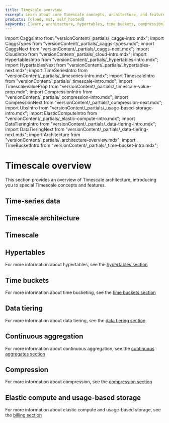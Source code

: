 ```yaml
---
title: Timescale overview
excerpt: Learn about core Timescale concepts, architecture, and features
products: [cloud, mst, self_hosted]
keywords: [learn, architecture, hypertables, time buckets, compression, continuous aggregates]
---
```


import CaggsIntro from "versionContent/_partials/_caggs-intro.mdx";
import CaggsTypes from "versionContent/_partials/_caggs-types.mdx";
import CaggsNext from "versionContent/_partials/_caggs-next.mdx";
import CloudIntro from "versionContent/_partials/_cloud-intro.mdx";
import HypertablesIntro from "versionContent/_partials/_hypertables-intro.mdx";
import HypertablesNext from "versionContent/_partials/_hypertables-next.mdx";
import TimeSeriesIntro from "versionContent/_partials/_timeseries-intro.mdx";
import TimescaleIntro from "versionContent/_partials/_timescale-intro.mdx";
import TimescaleValueProp from "versionContent/_partials/_timescale-value-prop.mdx";
import CompressionIntro from "versionContent/_partials/_compression-intro.mdx";
import CompressionNext from "versionContent/_partials/_compression-next.mdx";
import UbsIntro from "versionContent/_partials/_usage-based-storage-intro.mdx";
import ElasticComputeIntro from "versionContent/_partials/_elastic-compute-intro.mdx";
import DataTieringIntro from "versionContent/_partials/_data-tiering-intro.mdx";
import DataTieringNext from "versionContent/_partials/_data-tiering-next.mdx";
import Architecture from "versionContent/_partials/_architecture-overview.mdx";
import TimeBucketIntro from "versionContent/_partials/_time-bucket-intro.mdx";

# Timescale overview

<TimescaleIntro />

<TimescaleValueProp />

This section provides an overview of Timescale architecture, introducing you
to special Timescale concepts and features.

## Time-series data

<TimeSeriesIntro />

## Timescale architecture

<Architecture />

## Timescale

<CloudIntro />

## Hypertables

<HypertablesIntro />

<HypertablesNext />

For more information about hypertables, see the
[hypertables section][hypertables]

## Time buckets

<TimeBucketIntro />

For more information about time bucketing, see the
[time buckets section][time-buckets]

## Data tiering

<DataTieringIntro />

<DataTieringNext />

For more information about data tiering, see the
[data tiering section][data-tiering]

## Continuous aggregation

<CaggsIntro />

<CaggsTypes />

<CaggsNext />

For more information about continuous aggregation, see the
[continuous aggregates section][caggs]

## Compression

<CompressionIntro />

<CompressionNext />

For more information about compression, see the
[compression section][time-buckets]

## Elastic compute and usage-based storage

<UbsIntro />

<ElasticComputeIntro />

For more information about elastic compute and usage-based storage, see the
[billing section][billing]

[hypertables]: /use-timescale/:currentVersion:/hypertables/
[time-buckets]: /use-timescale/:currentVersion:/time-buckets/
[data-tiering]: /use-timescale/:currentVersion:/data-tiering/
[caggs]: /use-timescale/:currentVersion:/continuous-aggregates/
[time-buckets]: /use-timescale/:currentVersion:/time-buckets/
[billing]: /use-timescale/:currentVersion:/account-management/
